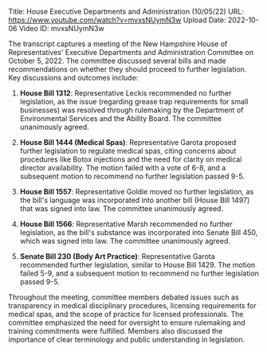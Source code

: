 Title: House Executive Departments and Administration (10/05/22)
URL: https://www.youtube.com/watch?v=mvxsNUymN3w
Upload Date: 2022-10-06
Video ID: mvxsNUymN3w

The transcript captures a meeting of the New Hampshire House of Representatives' Executive Departments and Administration Committee on October 5, 2022. The committee discussed several bills and made recommendations on whether they should proceed to further legislation. Key discussions and outcomes include:

1. **House Bill 1312**: Representative Leckis recommended no further legislation, as the issue (regarding grease trap requirements for small businesses) was resolved through rulemaking by the Department of Environmental Services and the Ability Board. The committee unanimously agreed.

2. **House Bill 1444 (Medical Spas)**: Representative Garota proposed further legislation to regulate medical spas, citing concerns about procedures like Botox injections and the need for clarity on medical director availability. The motion failed with a vote of 6-8, and a subsequent motion to recommend no further legislation passed 9-5.

3. **House Bill 1557**: Representative Goldie moved no further legislation, as the bill's language was incorporated into another bill (House Bill 1497) that was signed into law. The committee unanimously agreed.

4. **House Bill 1566**: Representative Marsh recommended no further legislation, as the bill's substance was incorporated into Senate Bill 450, which was signed into law. The committee unanimously agreed.

5. **Senate Bill 230 (Body Art Practice)**: Representative Garota recommended further legislation, similar to House Bill 1429. The motion failed 5-9, and a subsequent motion to recommend no further legislation passed 9-5.

Throughout the meeting, committee members debated issues such as transparency in medical disciplinary procedures, licensing requirements for medical spas, and the scope of practice for licensed professionals. The committee emphasized the need for oversight to ensure rulemaking and training commitments were fulfilled. Members also discussed the importance of clear terminology and public understanding in legislation.